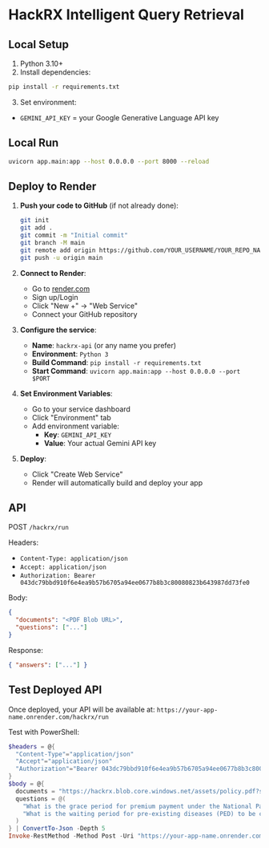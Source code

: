 # HackRX Intelligent Query Retrieval

## Local Setup

1. Python 3.10+
2. Install dependencies:

```bash
pip install -r requirements.txt
```

3. Set environment:

- `GEMINI_API_KEY` = your Google Generative Language API key

## Local Run

```bash
uvicorn app.main:app --host 0.0.0.0 --port 8000 --reload
```

## Deploy to Render

1. **Push your code to GitHub** (if not already done):
   ```bash
   git init
   git add .
   git commit -m "Initial commit"
   git branch -M main
   git remote add origin https://github.com/YOUR_USERNAME/YOUR_REPO_NAME.git
   git push -u origin main
   ```

2. **Connect to Render**:
   - Go to [render.com](https://render.com)
   - Sign up/Login
   - Click "New +" → "Web Service"
   - Connect your GitHub repository

3. **Configure the service**:
   - **Name**: `hackrx-api` (or any name you prefer)
   - **Environment**: `Python 3`
   - **Build Command**: `pip install -r requirements.txt`
   - **Start Command**: `uvicorn app.main:app --host 0.0.0.0 --port $PORT`

4. **Set Environment Variables**:
   - Go to your service dashboard
   - Click "Environment" tab
   - Add environment variable:
     - **Key**: `GEMINI_API_KEY`
     - **Value**: Your actual Gemini API key

5. **Deploy**:
   - Click "Create Web Service"
   - Render will automatically build and deploy your app

## API

POST `/hackrx/run`

Headers:
- `Content-Type: application/json`
- `Accept: application/json`
- `Authorization: Bearer 043dc79bbd910f6e4ea9b57b6705a94ee0677b8b3c80080823b643987dd73fe0`

Body:
```json
{
  "documents": "<PDF Blob URL>",
  "questions": ["..."]
}
```

Response:
```json
{ "answers": ["..."] }
```

## Test Deployed API

Once deployed, your API will be available at:
`https://your-app-name.onrender.com/hackrx/run`

Test with PowerShell:
```powershell
$headers = @{
  "Content-Type"="application/json"
  "Accept"="application/json"
  "Authorization"="Bearer 043dc79bbd910f6e4ea9b57b6705a94ee0677b8b3c80080823b643987dd73fe0"
}
$body = @{
  documents = "https://hackrx.blob.core.windows.net/assets/policy.pdf?sv=2023-01-03&st=2025-07-04T09%3A11%3A24Z&se=2027-07-05T09%3A11%3A00Z&sr=b&sp=r&sig=N4a9OU0w0QXO6AOIBiu4bpl7AXvEZogeT%2FjUHNO7HzQ%3D"
  questions = @(
    "What is the grace period for premium payment under the National Parivar Mediclaim Plus Policy?",
    "What is the waiting period for pre-existing diseases (PED) to be covered?"
  )
} | ConvertTo-Json -Depth 5
Invoke-RestMethod -Method Post -Uri "https://your-app-name.onrender.com/hackrx/run" -Headers $headers -Body $body
```
